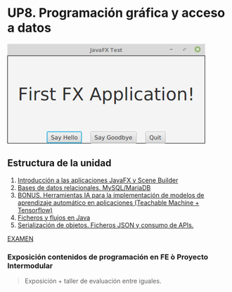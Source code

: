 # UP8. Programación gráfica y acceso a datos
![fx](fx.png)

## Estructura de la unidad
1.  [Introducción a las aplicaciones JavaFX y Scene Builder]()
2.  [Bases de datos relacionales. MySQL/MariaDB]()
3.  [BONUS. Herramientas IA para la implementación de modelos de aprendizaje automático en aplicaciones (Teachable Machine + Tensorflow)]()
4.  [Ficheros y flujos en Java]()
5.  [Serialización de objetos. Ficheros JSON y consumo de APIs.]()

[EXAMEN](EXAMEN_TEÓRICO_3aEv.pdf)


### Exposición contenidos de programación en FE ò Proyecto Intermodular

> Exposición + taller de evaluación entre iguales.

